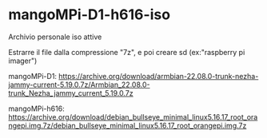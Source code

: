 # mangoMPi-D1-h616-iso
Archivio personale iso attive


Estrarre il file dalla compressione "7z", e poi creare sd  (ex:"raspberry pi imager")

mangoMPi-D1: https://archive.org/download/armbian-22.08.0-trunk-nezha-jammy-current-5.19.0.7z/Armbian_22.08.0-trunk_Nezha_jammy_current_5.19.0.7z

mangoMPi-h616: https://archive.org/download/debian_bullseye_minimal_linux5.16.17_root_orangepi.img.7z/debian_bullseye_minimal_linux5.16.17_root_orangepi.img.7z
